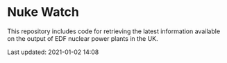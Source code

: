 # Nuke Watch

This repository includes code for retrieving the latest information available on the output of EDF nuclear power plants in the UK.

Last updated: 2021-01-02 14:08